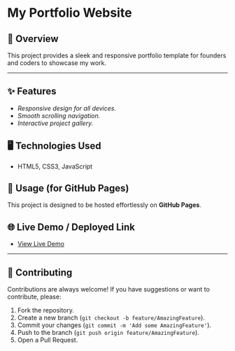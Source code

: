 # My Portfolio Website

## 🚀 Overview

This project provides a sleek and responsive portfolio template for founders and coders to showcase my work.

-----

## ✨ Features

* *Responsive design for all devices.*
* *Smooth scrolling navigation.*
* *Interactive project gallery.*

## 🖥️ Technologies Used

* HTML5, CSS3, JavaScript

## 🚀 Usage (for GitHub Pages)

This project is designed to be hosted effortlessly on **GitHub Pages**.

## 🌐 Live Demo / Deployed Link

  * [View Live Demo](https://www.google.com/url?sa=E&source=gmail&q=https://nanograf31415926535.github.io/artem-sakhniuk.github.io/)
-----

## 🤝 Contributing

Contributions are always welcome\! If you have suggestions or want to contribute, please:

1.  Fork the repository.
2.  Create a new branch (`git checkout -b feature/AmazingFeature`).
3.  Commit your changes (`git commit -m 'Add some AmazingFeature'`).
4.  Push to the branch (`git push origin feature/AmazingFeature`).
5.  Open a Pull Request.
